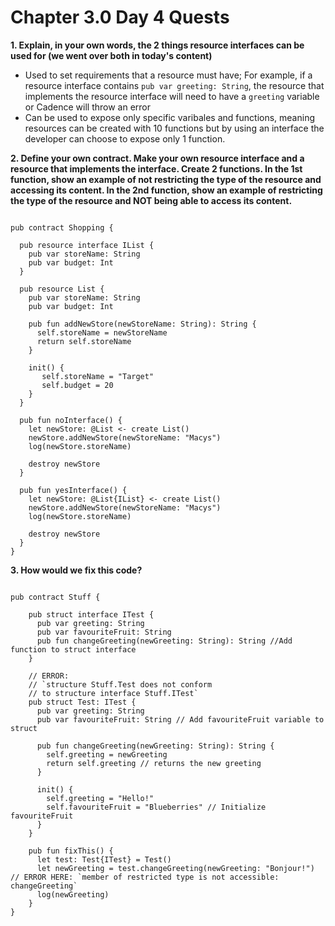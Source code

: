 # Chapter 3.0 Day 4 Quests

**1. Explain, in your own words, the 2 things resource interfaces can be used for (we went over both in today's content)**

  * Used to set requirements that a resource must have; For example, if a resource interface contains `pub var greeting: String`, the resource that implements the         resource interface will need to have a `greeting` variable or Cadence will throw an error
  * Can be used to expose only specific varibales and functions, meaning resources can be created with 10 functions but by using an interface the developer can choose     to expose only 1 function.


**2. Define your own contract. Make your own resource interface and a resource that implements the interface. Create 2 functions. In the 1st function, show an example of not restricting the type of the resource and accessing its content. In the 2nd function, show an example of restricting the type of the resource and NOT being able to access its content.**

```cadence

pub contract Shopping {

  pub resource interface IList {
    pub var storeName: String
    pub var budget: Int
  }

  pub resource List {
    pub var storeName: String
    pub var budget: Int

    pub fun addNewStore(newStoreName: String): String {
      self.storeName = newStoreName
      return self.storeName
    }

    init() {
       self.storeName = "Target"
       self.budget = 20
    }
  }

  pub fun noInterface() {
    let newStore: @List <- create List()
    newStore.addNewStore(newStoreName: "Macys")
    log(newStore.storeName)

    destroy newStore
  }

  pub fun yesInterface() {
    let newStore: @List{IList} <- create List()
    newStore.addNewStore(newStoreName: "Macys")
    log(newStore.storeName)

    destroy newStore
  }
}

```

**3. How would we fix this code?**

```cadence

pub contract Stuff {

    pub struct interface ITest {
      pub var greeting: String
      pub var favouriteFruit: String
      pub fun changeGreeting(newGreeting: String): String //Add function to struct interface
    }

    // ERROR:
    // `structure Stuff.Test does not conform 
    // to structure interface Stuff.ITest`
    pub struct Test: ITest {
      pub var greeting: String
      pub var favouriteFruit: String // Add favouriteFruit variable to struct

      pub fun changeGreeting(newGreeting: String): String {
        self.greeting = newGreeting
        return self.greeting // returns the new greeting
      }

      init() {
        self.greeting = "Hello!"
        self.favouriteFruit = "Blueberries" // Initialize favouriteFruit
      }
    }

    pub fun fixThis() {
      let test: Test{ITest} = Test()
      let newGreeting = test.changeGreeting(newGreeting: "Bonjour!") // ERROR HERE: `member of restricted type is not accessible: changeGreeting`
      log(newGreeting)
    }
}

```
